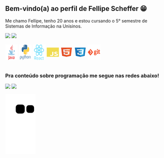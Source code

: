 ## Bem-vindo(a) ao perfil de Fellipe Scheffer 😁

 <div>
  <a href="https://github.com/FellipeScheffer"></a>
  <p>Me chamo Fellipe, tenho 20 anos e estou cursando o 5° semestre de Sistemas de Informação na Unisinos.</p>
  <img height="180em" src="https://github-readme-stats.vercel.app/api?username=FellipeScheffer&show_icons=true&theme=tokyonight&include_all_commits=true&count_private=true"/>
  <img height="180em" src="https://github-readme-stats.vercel.app/api/top-langs/?username=FellipeScheffer&layout=compact&langs_count=6&theme=tokyonight"/>
</div>
 
<div style="display: inline_block"><br>
  <img align="center" alt="Js" height="50" width="40" src="https://github.com/devicons/devicon/blob/master/icons/java/java-original-wordmark.svg">
  <img align="center" alt="Js" height="50" width="40" src="https://github.com/devicons/devicon/blob/master/icons/python/python-original-wordmark.svg">
  <img align="center" alt="Js" height="50" width="40" src="https://github.com/devicons/devicon/blob/master/icons/react/react-original-wordmark.svg">
  <img align="center" alt="Js" height="30" width="40" src="https://raw.githubusercontent.com/devicons/devicon/master/icons/javascript/javascript-plain.svg">
  <img align="center" alt="HTML" height="30" width="40" src="https://github.com/devicons/devicon/blob/master/icons/html5/html5-original.svg">
  <img align="center" alt="CSS" height="30" width="40" src="https://raw.githubusercontent.com/devicons/devicon/master/icons/css3/css3-original.svg">
  <img align="center" alt="Js" height="50" width="40" src="https://github.com/devicons/devicon/blob/master/icons/git/git-plain-wordmark.svg">
</div>
 
 <br>
 
  ### Pra conteúdo sobre programação me segue nas redes abaixo!
 
<div> 
  <a href="mailto:fellipeclscheffer@gmail.com"><img src="https://img.shields.io/badge/-Gmail-%23333?style=for-the-badge&logo=gmail&logoColor=white" target="_blank"></a>
  <a href="https://www.linkedin.com/in/fellipe-scheffer/" target="_blank"><img src="https://img.shields.io/badge/-LinkedIn-%230077B5?style=for-the-badge&logo=linkedin&logoColor=white" target="_blank"></a> 
 
  ![Snake animation](https://github.com/FellipeScheffer/FellipeScheffer/blob/output/github-contribution-grid-snake.svg)

</div>
